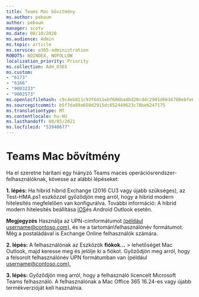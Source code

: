 ```yaml
---
title: Teams Mac bővítmény
ms.author: pebaum
author: pebaum
manager: scotv
ms.date: 08/10/2020
ms.audience: Admin
ms.topic: article
ms.service: o365-administration
ROBOTS: NOINDEX, NOFOLLOW
localization_priority: Priority
ms.collection: Adm_O365
ms.custom:
- "6173"
- "6166"
- "9003233"
- "9002573"
ms.openlocfilehash: c9c4eb811c93f6d11ebf606ba4bd20cddc2901d6616700ebfe6ef597dd8dc006
ms.sourcegitcommit: b5f7da89a650d2915dc652449623c78be6247175
ms.translationtype: MT
ms.contentlocale: hu-HU
ms.lasthandoff: 08/05/2021
ms.locfileid: "53940677"
---
```

# <a name="teams-add-in-for-mac"></a>Teams Mac bővítmény

Ha el szeretne hárítani egy hiányzó Teams maces operációsrendszer-felhasználóknak, kövesse az alábbi lépéseket:

**1. lépés:** Ha hibrid hibrid Exchange (2016 CU3 vagy újabb szükséges), az Test-HMA.ps1 eszközzel győződjön meg arról, hogy a hibrid modern hitelesítés megfelelően van konfigurálva. További információ: A hibrid modern hitelesítés beállítása [iOS](https://aka.ms/TestHMAEAS)és Android Outlook esetén.  

**Megjegyzés** Használja az UPN-címformátumot [(például username@contoso.com](mailto:username@contoso.com)), és ne a tartomán\felhasználónév formátumot. Még a postaládával is Exchange Online felhasználók számára.

**2. lépés:** A felhasználónak az Eszközök **fiókok...**  >   lehetőséget Mac Outlook, majd keresse meg és jelölje ki a fiókot. Győződjön meg arról, hogy a felsorolt felhasználónév UPN formátumban van (például [username@contoso.com).](mailto:username@contoso.com)

**3. lépés:** Győződjön meg arról, hogy a felhasználó licencelt Microsoft Teams felhasználó. A felhasználónak a Mac Office 365 16.24-es vagy újabb termékverzióját kell használnia.